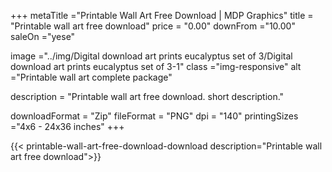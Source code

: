 +++
metaTitle ="Printable Wall Art Free Download | MDP Graphics"
title = "Printable wall art free download"
price = "0.00"
downFrom ="10.00"
saleOn ="yese"

image ="../img/Digital download art prints eucalyptus set of 3/Digital download art prints eucalyptus set of 3-1"
class ="img-responsive"
alt ="Printable wall art complete package"


description = "Printable wall art free download. short description."

downloadFormat = "Zip"
fileFormat = "PNG"
dpi = "140"
printingSizes ="4x6 - 24x36 inches"
+++

{{< printable-wall-art-free-download-download description="Printable wall art free download">}}
